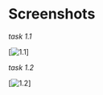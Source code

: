 # Screenshots
*task 1.1*


[![1.1](https://imgur.com/a/TSIM9Mi)]


*task 1.2*

[![1.2](https://imgur.com/a/vISfPD8)]
